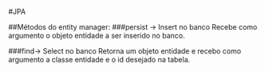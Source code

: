 #JPA

##Métodos do entity manager:
###persist -> Insert no banco 
Recebe como argumento o objeto entidade a ser inserido no banco.

###find-> Select no banco
Retorna um objeto entidade e recebo como argumento a classe entidade e o id desejado na tabela.
